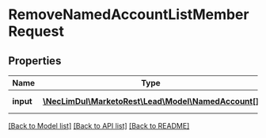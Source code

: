 # RemoveNamedAccountListMemberRequest

## Properties
Name | Type | Description | Notes
------------ | ------------- | ------------- | -------------
**input** | [**\NecLimDul\MarketoRest\Lead\Model\NamedAccount[]**](NamedAccount.md) | List of input records | 

[[Back to Model list]](../README.md#documentation-for-models) [[Back to API list]](../README.md#documentation-for-api-endpoints) [[Back to README]](../README.md)



